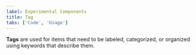 ```yaml
---
label: Experimental Components
title: Tag
tabs: ['Code', 'Usage']
---
```


<page-intro>**Tags** are used for items that need to be labeled, categorized, or organized using keywords that describe them.</page-intro>

<component 
    name="Experimental Tag"
    component="tag" 
    variation="tag"
    experimental="true"
    >
</component>
<component-docs component="tag" experimental="true"></component-docs>
